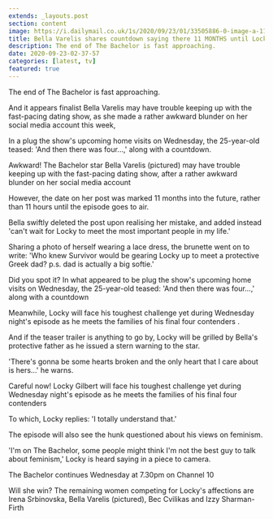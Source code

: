 ```yaml
---
extends: _layouts.post
section: content
image: https://i.dailymail.co.uk/1s/2020/09/23/01/33505886-0-image-a-11_1600822548979.jpg 
title: Bella Varelis shares countdown saying there 11 MONTHS until Locky Gilbert meets her family 
description: The end of The Bachelor is fast approaching. 
date: 2020-09-23-02-37-57 
categories: [latest, tv] 
featured: true 
--- 
```

The end of The Bachelor is fast approaching.

And it appears finalist Bella Varelis may have trouble keeping up with the fast-pacing dating show, as she made a rather awkward blunder on her social media account this week, 

In a plug the show's upcoming home visits on Wednesday, the 25-year-old teased: 'And then there was four...,' along with a countdown.

Awkward! The Bachelor star Bella Varelis (pictured) may have trouble keeping up with the fast-pacing dating show, after a rather awkward blunder on her social media account

However, the date on her post was marked 11 months into the future, rather than 11 hours until the episode goes to air.

Bella swiftly deleted the post upon realising her mistake, and added instead 'can't wait for Locky to meet the most important people in my life.'

Sharing a photo of herself wearing a lace dress, the brunette went on to write: 'Who knew Survivor would be gearing Locky up to meet a protective Greek dad? p.s. dad is actually a big softie.'

Did you spot it? In what appeared to be plug the show's upcoming home visits on Wednesday, the 25-year-old teased: 'And then there was four...,' along with a countdown

Meanwhile, Locky will face his toughest challenge yet during Wednesday night's episode as he meets the families of his final four contenders .

And if the teaser trailer is anything to go by, Locky will be grilled by Bella's protective father as he issued a stern warning to the star.

'There's gonna be some hearts broken and the only heart that I care about is hers...' he warns.

Careful now! Locky Gilbert will face his toughest challenge yet during Wednesday night's episode as he meets the families of his final four contenders

To which, Locky replies: 'I totally understand that.' 

The episode will also see the hunk questioned about his views on feminism.

'I'm on The Bachelor, some people might think I'm not the best guy to talk about feminism,' Locky is heard saying in a piece to camera.

The Bachelor continues Wednesday at 7.30pm on Channel 10 

Will she win? The remaining women competing for Locky's affections are Irena Srbinovska, Bella Varelis (pictured), Bec Cvilikas and Izzy Sharman-Firth


